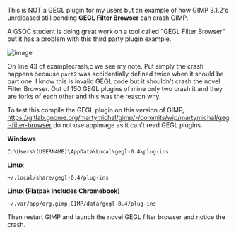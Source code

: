 This is NOT a GEGL plugin for my users but an example of how GIMP 3.1.2's unreleased still pending **GEGL Filter Browser** can crash GIMP.

A GSOC student is doing great work on a tool called "GEGL Filter Browser" but it has a problem with this third party plugin example.

![image](https://github.com/user-attachments/assets/a237db4d-7986-4554-b555-be871e9aeebc)

On line 43 of examplecrash.c we see my note. Put simply the crash happens because `part2` was accidentially defined twice when it should be part one. 
I know this is invalid GEGL code but it shouldn't crash the novel Filter Browser. Out of 150 GEGL plugins of mine only two crash it and they are forks of each other and this was the reason why.

To test this compile the GEGL plugin on this version of GIMP, https://gitlab.gnome.org/martymichal/gimp/-/commits/wip/martymichal/gegl-filter-browser do not use appimage as it can't read GEGL plugins. 

**Windows**

 `C:\Users\(USERNAME)\AppData\Local\gegl-0.4\plug-ins`
 
**Linux**

`~/.local/share/gegl-0.4/plug-ins`
 
**Linux (Flatpak includes Chromebook)**

 `~/.var/app/org.gimp.GIMP/data/gegl-0.4/plug-ins`

Then restart GIMP and launch the novel GEGL filter browser and notice the crash.
